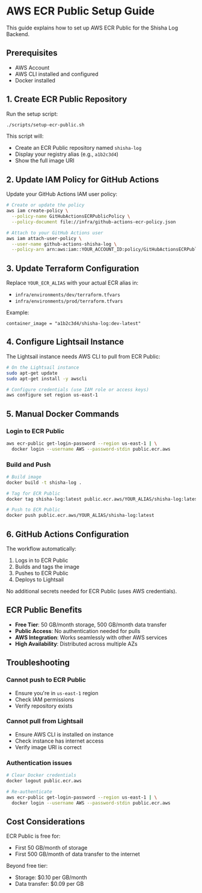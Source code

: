 # AWS ECR Public Setup Guide

This guide explains how to set up AWS ECR Public for the Shisha Log Backend.

## Prerequisites

- AWS Account
- AWS CLI installed and configured
- Docker installed

## 1. Create ECR Public Repository

Run the setup script:

```bash
./scripts/setup-ecr-public.sh
```

This script will:
- Create an ECR Public repository named `shisha-log`
- Display your registry alias (e.g., `a1b2c3d4`)
- Show the full image URI

## 2. Update IAM Policy for GitHub Actions

Update your GitHub Actions IAM user policy:

```bash
# Create or update the policy
aws iam create-policy \
  --policy-name GitHubActionsECRPublicPolicy \
  --policy-document file://infra/github-actions-ecr-policy.json

# Attach to your GitHub Actions user
aws iam attach-user-policy \
  --user-name github-actions-shisha-log \
  --policy-arn arn:aws:iam::YOUR_ACCOUNT_ID:policy/GitHubActionsECRPublicPolicy
```

## 3. Update Terraform Configuration

Replace `YOUR_ECR_ALIAS` with your actual ECR alias in:
- `infra/environments/dev/terraform.tfvars`
- `infra/environments/prod/terraform.tfvars`

Example:
```hcl
container_image = "a1b2c3d4/shisha-log:dev-latest"
```

## 4. Configure Lightsail Instance

The Lightsail instance needs AWS CLI to pull from ECR Public:

```bash
# On the Lightsail instance
sudo apt-get update
sudo apt-get install -y awscli

# Configure credentials (use IAM role or access keys)
aws configure set region us-east-1
```

## 5. Manual Docker Commands

### Login to ECR Public
```bash
aws ecr-public get-login-password --region us-east-1 | \
  docker login --username AWS --password-stdin public.ecr.aws
```

### Build and Push
```bash
# Build image
docker build -t shisha-log .

# Tag for ECR Public
docker tag shisha-log:latest public.ecr.aws/YOUR_ALIAS/shisha-log:latest

# Push to ECR Public
docker push public.ecr.aws/YOUR_ALIAS/shisha-log:latest
```

## 6. GitHub Actions Configuration

The workflow automatically:
1. Logs in to ECR Public
2. Builds and tags the image
3. Pushes to ECR Public
4. Deploys to Lightsail

No additional secrets needed for ECR Public (uses AWS credentials).

## ECR Public Benefits

- **Free Tier**: 50 GB/month storage, 500 GB/month data transfer
- **Public Access**: No authentication needed for pulls
- **AWS Integration**: Works seamlessly with other AWS services
- **High Availability**: Distributed across multiple AZs

## Troubleshooting

### Cannot push to ECR Public
- Ensure you're in `us-east-1` region
- Check IAM permissions
- Verify repository exists

### Cannot pull from Lightsail
- Ensure AWS CLI is installed on instance
- Check instance has internet access
- Verify image URI is correct

### Authentication issues
```bash
# Clear Docker credentials
docker logout public.ecr.aws

# Re-authenticate
aws ecr-public get-login-password --region us-east-1 | \
  docker login --username AWS --password-stdin public.ecr.aws
```

## Cost Considerations

ECR Public is free for:
- First 50 GB/month of storage
- First 500 GB/month of data transfer to the internet

Beyond free tier:
- Storage: $0.10 per GB/month
- Data transfer: $0.09 per GB